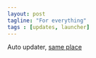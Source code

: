 ```yaml
---
layout: post
tagline: "For everything"
tags : [updates, launcher]
---
```


Auto updater, [same place](http://dl.dropboxusercontent.com/u/42745598/bin/Launcher.jar)
